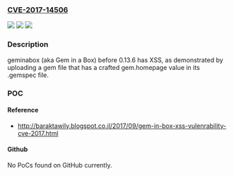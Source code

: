 ### [CVE-2017-14506](https://cve.mitre.org/cgi-bin/cvename.cgi?name=CVE-2017-14506)
![](https://img.shields.io/static/v1?label=Product&message=n%2Fa&color=blue)
![](https://img.shields.io/static/v1?label=Version&message=n%2Fa&color=blue)
![](https://img.shields.io/static/v1?label=Vulnerability&message=n%2Fa&color=brighgreen)

### Description

geminabox (aka Gem in a Box) before 0.13.6 has XSS, as demonstrated by uploading a gem file that has a crafted gem.homepage value in its .gemspec file.

### POC

#### Reference
- http://baraktawily.blogspot.co.il/2017/09/gem-in-box-xss-vulenrability-cve-2017.html

#### Github
No PoCs found on GitHub currently.

